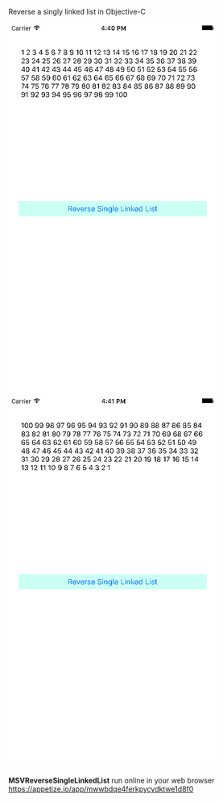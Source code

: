 Reverse a singly linked list in Objective-C

![img2](https://github.com/sergemoskalenko/Tiny-crazy-small-projects-and-snippets/blob/master/MSVReverseSingleLinkedList/MSVReverseSingleLinkedList-001.png?raw=true)
![img3](https://github.com/sergemoskalenko/Tiny-crazy-small-projects-and-snippets/blob/master/MSVReverseSingleLinkedList/MSVReverseSingleLinkedList-002.png?raw=true)

**MSVReverseSingleLinkedList** run online in your web browser
https://appetize.io/app/mwwbdqe4ferkpycydktwe1d8f0
